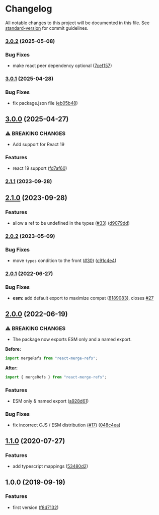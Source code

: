 # Changelog

All notable changes to this project will be documented in this file. See [standard-version](https://github.com/conventional-changelog/standard-version) for commit guidelines.

### [3.0.2](https://github.com/gregberge/react-merge-refs/compare/v3.0.1...v3.0.2) (2025-05-08)


### Bug Fixes

* make react peer dependency optional ([7cef157](https://github.com/gregberge/react-merge-refs/commit/7cef157c74d5f4523be2521c4f46d9a181b4274f))

### [3.0.1](https://github.com/gregberge/react-merge-refs/compare/v3.0.0...v3.0.1) (2025-04-28)


### Bug Fixes

* fix package.json file ([eb05b48](https://github.com/gregberge/react-merge-refs/commit/eb05b4852fe36b62f4e3cb789c517c421891e35e))

## [3.0.0](https://github.com/gregberge/react-merge-refs/compare/v2.1.1...v3.0.0) (2025-04-27)


### ⚠ BREAKING CHANGES

* Add support for React 19

### Features

* react 19 support ([fd7af60](https://github.com/gregberge/react-merge-refs/commit/fd7af60a7793b9d245ba307864e3b5ccd8c2681f))

### [2.1.1](https://github.com/gregberge/react-merge-refs/compare/v2.1.0...v2.1.1) (2023-09-28)

## [2.1.0](https://github.com/gregberge/react-merge-refs/compare/v2.0.2...v2.1.0) (2023-09-28)


### Features

* allow a ref to be undefined in the types ([#33](https://github.com/gregberge/react-merge-refs/issues/33)) ([d9079dd](https://github.com/gregberge/react-merge-refs/commit/d9079dd526e6c6ba3a6157130a69dc59fa3646fc))

### [2.0.2](https://github.com/gregberge/react-merge-refs/compare/v2.0.1...v2.0.2) (2023-05-09)


### Bug Fixes

* move `types` condition to the front ([#30](https://github.com/gregberge/react-merge-refs/issues/30)) ([c91c4e4](https://github.com/gregberge/react-merge-refs/commit/c91c4e4fadb35b8994b740ee4198e8bbf162f7ea))

### [2.0.1](https://github.com/gregberge/react-merge-refs/compare/v2.0.0...v2.0.1) (2022-06-27)


### Bug Fixes

* **esm:** add default export to maximize compat ([8189083](https://github.com/gregberge/react-merge-refs/commit/8189083acaf7af0128d29620ec11b7d17ab1df91)), closes [#27](https://github.com/gregberge/react-merge-refs/issues/27)

## [2.0.0](https://github.com/gregberge/react-merge-refs/compare/v1.1.0...v2.0.0) (2022-06-19)


### ⚠ BREAKING CHANGES

* The package now exports ESM only and a named export.

**Before:**

```js
import mergeRefs from "react-merge-refs";
```

**After:**

```js
import { mergeRefs } from "react-merge-refs";
```

### Features

* ESM only & named export ([a928d61](https://github.com/gregberge/react-merge-refs/commit/a928d615336db847d90dbc303371ece8a2fb37f6))


### Bug Fixes

* fix incorrect CJS / ESM distribution ([#17](https://github.com/gregberge/react-merge-refs/issues/17)) ([048c4ea](https://github.com/gregberge/react-merge-refs/commit/048c4eaee5dd2b9d3b0d63a2c86cb5145ec81349))

## [1.1.0](https://github.com/gregberge/react-merge-refs/compare/v1.0.0...v1.1.0) (2020-07-27)


### Features

* add typescript mappings ([53480d2](https://github.com/gregberge/react-merge-refs/commit/53480d2a383e7f5f316f86418f1a3f5b1ee6166b))

## 1.0.0 (2019-09-19)

### Features

- first version ([f8d7132](https://github.com/gregberge/react-merge-refs/commit/f8d7132))
